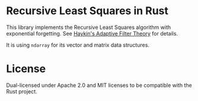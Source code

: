# Recursive Least Squares in Rust

This library implements the Recursive Least Squares algorithm with exponential forgetting.
See [Haykin's Adaptive Filter Theory](http://www.isbnsearch.org/isbn/9780132671453) for
details.

It is using `ndarray` for its vector and matrix data structures.

# License

Dual-licensed under Apache 2.0 and MIT licenses to be compatible with the Rust project.
